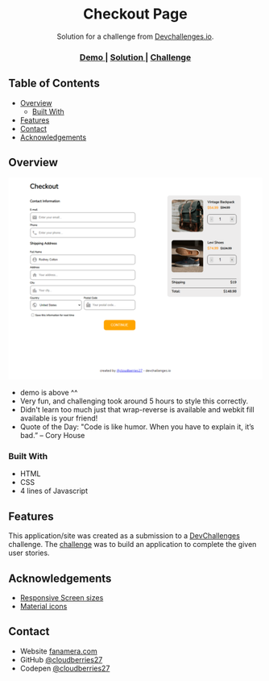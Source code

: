 <!-- Please update value in the {}  -->

<h1 align="center">Checkout Page</h1>

<div align="center">
   Solution for a challenge from  <a href="http://devchallenges.io" target="_blank">Devchallenges.io</a>.
</div>

<div align="center">
  <h3>
    <a href="https://cloudberries27.github.io/DevChallenge-Checkout/">
      Demo
    </a>
    <span> | </span>
    <a href="https://github.com/cloudberries27/DevChallenge-Checkout">
      Solution
    </a>
    <span> | </span>
    <a href="https://devchallenges.io/challenges/0J1NxxGhOUYVqihwegfO">
      Challenge
    </a>
  </h3>
</div>

<!-- TABLE OF CONTENTS -->

## Table of Contents

- [Overview](#overview)
  - [Built With](#built-with)
- [Features](#features)
- [Contact](#contact)
- [Acknowledgements](#acknowledgements)

<!-- OVERVIEW -->

## Overview

![screenshot](devchallenge001.png)

- demo is above ^^
- Very fun, and challenging took around 5 hours to style this correctly.
- Didn't learn too much just that wrap-reverse is available and webkit fill available is your friend!
- Quote of the Day: "Code is like humor. When you have to explain it, it’s bad.” – Cory House 

### Built With

<!-- This section should list any major frameworks that you built your project using. Here are a few examples.-->

- HTML
- CSS
- 4 lines of Javascript

## Features

<!-- List the features of your application or follow the template. Don't share the figma file here :) -->

This application/site was created as a submission to a [DevChallenges](https://devchallenges.io/challenges) challenge. The [challenge](https://devchallenges.io/challenges/0J1NxxGhOUYVqihwegfO) was to build an application to complete the given user stories.

## Acknowledgements

<!-- This section should list any articles or add-ons/plugins that helps you to complete the project. This is optional but it will help you in the future. For exmpale -->

- [Responsive Screen sizes](https://www.w3schools.com/css/css_rwd_mediaqueries.asp)
- [Material icons](https://fonts.google.com/icons?selected=Material+Icons)

## Contact

- Website [fanamera.com](https://fanamera.com)
- GitHub [@cloudberries27](https://github.com/cloudberries27)
- Codepen [@cloudberries27](https://codepen.io/cloudberries27)
